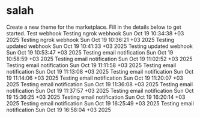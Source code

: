 # salah
Create a new theme for the marketplace. Fill in the details below to get started.
Test webhook
Testing ngrok webhook Sun Oct 19 10:34:38 +03 2025
Testing ngrok webhook Sun Oct 19 10:36:21 +03 2025
Testing updated webhook Sun Oct 19 10:41:33 +03 2025
Testing updated webhook Sun Oct 19 10:53:47 +03 2025
Testing email notification Sun Oct 19 10:58:59 +03 2025
Testing email notification Sun Oct 19 11:02:52 +03 2025
Testing email notification Sun Oct 19 11:11:58 +03 2025
Testing email notification Sun Oct 19 11:13:08 +03 2025
Testing email notification Sun Oct 19 11:14:06 +03 2025
Testing email notification Sun Oct 19 11:20:07 +03 2025
Testing email notification Sun Oct 19 11:36:08 +03 2025
Testing email notification Sun Oct 19 11:37:57 +03 2025
Testing email notification Sun Oct 19 15:36:25 +03 2025
Testing email notification Sun Oct 19 16:20:14 +03 2025
Testing email notification Sun Oct 19 16:25:49 +03 2025
Testing email notification Sun Oct 19 16:58:04 +03 2025

